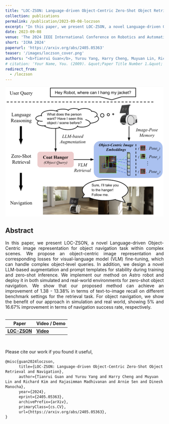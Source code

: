 ```yaml
---
title: "LOC-ZSON: Language-driven Object-Centric Zero-Shot Object Retrieval and Navigation"
collection: publications
permalink: /publication/2023-09-08-loczson
excerpt: "In this paper, we present LOC-ZSON, a novel Language-driven Object-Centric image representation for object navigation task within complex scenes. We propose an object-centric image representation and corresponding losses for visual-language model (VLM) fine-tuning, which can handle complex object-level queries. In addition, we design a novel LLM-based augmentation and prompt templates for stability during training and zero-shot inference. We implement our method on Astro robot and deploy it in both simulated and real-world environments for zero-shot object navigation. We show that our proposed method can achieve an improvement of 1.38 - 13.38% in terms of text-to-image recall on different benchmark settings for the retrieval task. For object navigation, we show the benefit of our approach in simulation and real world, showing 5% and 16.67% improvement in terms of navigation success rate, respectively."
date: 2023-09-08
venue: 'The 2024 IEEE International Conference on Robotics and Automation'
short: 'ICRA 2024'
paperurl: 'https://arxiv.org/abs/2405.05363'
teaser: '/images/loczson_cover.png'
authors: "<b>Tianrui Guan</b>, Yurou Yang, Harry Cheng, Muyuan Lin, Richard Kim, Rajasimman Madhivanan, Arnie Sen, Dinesh Manocha"
# citation: 'Your Name, You. (2009). &quot;Paper Title Number 1.&quot; <i>Journal 1</i>. 1(1).'
redirect_from: 
  - /loczson
---
```


<p style="text-align:center;">
<img src="/images/loczson_cover.png" width="800">
</p>

## Abstract
<div style="text-align: justify"> In this paper, we present LOC-ZSON, a novel Language-driven Object-Centric image representation for object navigation task within complex scenes. We propose an object-centric image representation and corresponding losses for visual-language model (VLM) fine-tuning, which can handle complex object-level queries. In addition, we design a novel LLM-based augmentation and prompt templates for stability during training and zero-shot inference. We implement our method on Astro robot and deploy it in both simulated and real-world environments for zero-shot object navigation. We show that our proposed method can achieve an improvement of 1.38 - 13.38% in terms of text-to-image recall on different benchmark settings for the retrieval task. For object navigation, we show the benefit of our approach in simulation and real world, showing 5% and 16.67% improvement in terms of navigation success rate, respectively.
</div>
<br>


| Paper                                                     | Video / Demo                                                    | 
|-----------------------------------------------------------|--------------------------------------------------------------------|
| [**LOC-ZSON**](https://arxiv.org/abs/2405.05363)    | [**Video**](https://youtu.be/CWTehAqz_0M) |

<br>

Please cite our work if you found it useful,

```
@misc{guan2024loczson,
      title={LOC-ZSON: Language-driven Object-Centric Zero-Shot Object Retrieval and Navigation}, 
      author={Tianrui Guan and Yurou Yang and Harry Cheng and Muyuan Lin and Richard Kim and Rajasimman Madhivanan and Arnie Sen and Dinesh Manocha},
      year={2024},
      eprint={2405.05363},
      archivePrefix={arXiv},
      primaryClass={cs.CV},
      url={https://arxiv.org/abs/2405.05363}, 
}
```